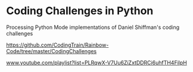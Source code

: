 # Coding Challenges in Python
Processing Python Mode implementations of Daniel Shiffman's coding challenges

https://github.com/CodingTrain/Rainbow-Code/tree/master/CodingChallenges

www.youtube.com/playlist?list=PLRqwX-V7Uu6ZiZxtDDRCi6uhfTH4FilpH
